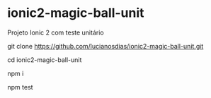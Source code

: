 # ionic2-magic-ball-unit
Projeto Ionic 2 com teste unitário

git clone https://github.com/lucianosdias/ionic2-magic-ball-unit.git

cd ionic2-magic-ball-unit

npm i

npm test 
